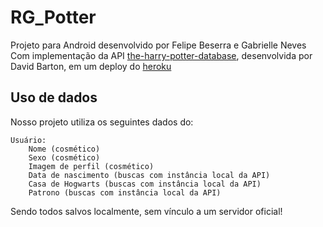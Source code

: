 # RG_Potter

Projeto para Android desenvolvido por Felipe Beserra e Gabrielle Neves
Com implementação da API [the-harry-potter-database](https://github.com/theDavidBarton/the-harry-potter-database), desenvolvida por David Barton, em um deploy do [heroku](https://dashboard.heroku.com/) 

## Uso de dados

Nosso projeto utiliza os seguintes dados do:

    Usuário:
	    Nome (cosmético)
	    Sexo (cosmético)
        Imagem de perfil (cosmético)
        Data de nascimento (buscas com instância local da API)
	    Casa de Hogwarts (buscas com instância local da API)
	    Patrono (buscas com instância local da API)

Sendo todos salvos localmente, sem vínculo a um servidor oficial!
